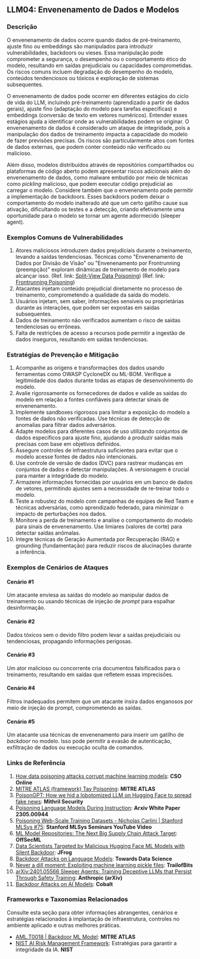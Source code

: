 ## LLM04: Envenenamento de Dados e Modelos

### Descrição

O envenenamento de dados ocorre quando dados de pré-treinamento, ajuste fino ou embeddings são manipulados para introduzir vulnerabilidades, backdoors ou vieses. Essa manipulação pode comprometer a segurança, o desempenho ou o comportamento ético do modelo, resultando em saídas prejudiciais ou capacidades comprometidas. Os riscos comuns incluem degradação do desempenho do modelo, conteúdos tendenciosos ou tóxicos e exploração de sistemas subsequentes.

O envenenamento de dados pode ocorrer em diferentes estágios do ciclo de vida do LLM, incluindo pré-treinamento (aprendizado a partir de dados gerais), ajuste fino (adaptação do modelo para tarefas específicas) e embeddings (conversão de texto em vetores numéricos). Entender esses estágios ajuda a identificar onde as vulnerabilidades podem se originar. O envenenamento de dados é considerado um ataque de integridade, pois a manipulação dos dados de treinamento impacta a capacidade do modelo de fazer previsões precisas. Os riscos são particularmente altos com fontes de dados externas, que podem conter conteúdo não verificado ou malicioso.

Além disso, modelos distribuídos através de repositórios compartilhados ou plataformas de código aberto podem apresentar riscos adicionais além do envenenamento de dados, como malware embutido por meio de técnicas como *pickling* malicioso, que podem executar código prejudicial ao carregar o modelo. Considere também que o envenenamento pode permitir a implementação de backdoors. Esses backdoors podem deixar o comportamento do modelo inalterado até que um certo gatilho cause sua ativação, dificultando os testes e a detecção, criando efetivamente uma oportunidade para o modelo se tornar um agente adormecido (sleeper agent).

### Exemplos Comuns de Vulnerabilidades

1. Atores maliciosos introduzem dados prejudiciais durante o treinamento, levando a saídas tendenciosas. Técnicas como "Envenenamento de Dados por Divisão de Visão" ou "Envenenamento por Frontrunning (preempção)" exploram dinâmicas de treinamento de modelo para alcançar isso.
   (Ref. link: [Split-View Data Poisoning](https://github.com/GangGreenTemperTatum/speaking/blob/main/dc604/hacker-summer-camp-23/Ads%20_%20Poisoning%20Web%20Training%20Datasets%20_%20Flow%20Diagram%20-%20Exploit%201%20Split-View%20Data%20Poisoning.jpeg))
   (Ref. link: [Frontrunning Poisoning](https://github.com/GangGreenTemperTatum/speaking/blob/main/dc604/hacker-summer-camp-23/Ads%20_%20Poisoning%20Web%20Training%20Datasets%20_%20Flow%20Diagram%20-%20Exploit%202%20Frontrunning%20Data%20Poisoning.jpeg))
2. Atacantes injetam conteúdo prejudicial diretamente no processo de treinamento, comprometendo a qualidade da saída do modelo.
3. Usuários injetam, sem saber, informações sensíveis ou proprietárias durante as interações, que podem ser expostas em saídas subsequentes.
4. Dados de treinamento não verificados aumentam o risco de saídas tendenciosas ou errôneas.
5. Falta de restrições de acesso a recursos pode permitir a ingestão de dados inseguros, resultando em saídas tendenciosas.

### Estratégias de Prevenção e Mitigação

1. Acompanhe as origens e transformações dos dados usando ferramentas como OWASP CycloneDX ou ML-BOM. Verifique a legitimidade dos dados durante todas as etapas de desenvolvimento do modelo.
2. Avalie rigorosamente os fornecedores de dados e valide as saídas do modelo em relação a fontes confiáveis para detectar sinais de envenenamento.
3. Implemente sandboxes rigorosos para limitar a exposição do modelo a fontes de dados não verificadas. Use técnicas de detecção de anomalias para filtrar dados adversários.
4. Adapte modelos para diferentes casos de uso utilizando conjuntos de dados específicos para ajuste fino, ajudando a produzir saídas mais precisas com base em objetivos definidos.
5. Assegure controles de infraestrutura suficientes para evitar que o modelo acesse fontes de dados não intencionais.
6. Use controle de versão de dados (DVC) para rastrear mudanças em conjuntos de dados e detectar manipulações. A versionagem é crucial para manter a integridade do modelo.
7. Armazene informações fornecidas por usuários em um banco de dados de vetores, permitindo ajustes sem a necessidade de re-treinar todo o modelo.
8. Teste a robustez do modelo com campanhas de equipes de Red Team e técnicas adversárias, como aprendizado federado, para minimizar o impacto de perturbações nos dados.
9. Monitore a perda de treinamento e analise o comportamento do modelo para sinais de envenenamento. Use limiares (valores de corte) para detectar saídas anômalas.
10. Integre técnicas de Geração Aumentada por Recuperação (RAG) e grounding (fundamentação) para reduzir riscos de alucinações durante a inferência.

### Exemplos de Cenários de Ataques

#### Cenário #1

  Um atacante enviesa as saídas do modelo ao manipular dados de treinamento ou usando técnicas de injeção de *prompt* para espalhar desinformação.

#### Cenário #2

  Dados tóxicos sem o devido filtro podem levar a saídas prejudiciais ou tendenciosas, propagando informações perigosas.

#### Cenário #3

  Um ator malicioso ou concorrente cria documentos falsificados para o treinamento, resultando em saídas que refletem essas imprecisões.

#### Cenário #4

  Filtros inadequados permitem que um atacante insira dados enganosos por meio de injeção de prompt, comprometendo as saídas.

#### Cenário #5

  Um atacante usa técnicas de envenenamento para inserir um gatilho de *backdoor* no modelo. Isso pode permitir a evasão de autenticação, exfiltração de dados ou execução oculta de comandos.

### Links de Referência

1. [How data poisoning attacks corrupt machine learning models](https://www.csoonline.com/article/3613932/how-data-poisoning-attacks-corrupt-machine-learning-models.html): **CSO Online**
2. [MITRE ATLAS (framework) Tay Poisoning](https://atlas.mitre.org/studies/AML.CS0009/): **MITRE ATLAS**
3. [PoisonGPT: How we hid a lobotomized LLM on Hugging Face to spread fake news](https://blog.mithrilsecurity.io/poisongpt-how-we-hid-a-lobotomized-llm-on-hugging-face-to-spread-fake-news/): **Mithril Security**
4. [Poisoning Language Models During Instruction](https://arxiv.org/abs/2305.00944): **Arxiv White Paper 2305.00944**
5. [Poisoning Web-Scale Training Datasets - Nicholas Carlini | Stanford MLSys #75](https://www.youtube.com/watch?v=h9jf1ikcGyk): **Stanford MLSys Seminars YouTube Video**
6. [ML Model Repositories: The Next Big Supply Chain Attack Target](https://www.darkreading.com/cloud-security/ml-model-repositories-next-big-supply-chain-attack-target): **OffSecML**
7. [Data Scientists Targeted by Malicious Hugging Face ML Models with Silent Backdoor](https://jfrog.com/blog/data-scientists-targeted-by-malicious-hugging-face-ml-models-with-silent-backdoor/): **JFrog**
8. [Backdoor Attacks on Language Models](https://towardsdatascience.com/backdoor-attacks-on-language-models-can-we-trust-our-models-weights-73108f9dcb1f): **Towards Data Science**
9. [Never a dill moment: Exploiting machine learning pickle files](https://blog.trailofbits.com/2021/03/15/never-a-dill-moment-exploiting-machine-learning-pickle-files/): **TrailofBits**
10. [arXiv:2401.05566 Sleeper Agents: Training Deceptive LLMs that Persist Through Safety Training](https://www.anthropic.com/news/sleeper-agents-training-deceptive-llms-that-persist-through-safety-training): **Anthropic (arXiv)**
11. [Backdoor Attacks on AI Models](https://www.cobalt.io/blog/backdoor-attacks-on-ai-models): **Cobalt**

### Frameworks e Taxonomias Relacionados

Consulte esta seção para obter informações abrangentes, cenários e estratégias relacionados à implantação de infraestrutura, controles no ambiente aplicado e outras melhores práticas.

- [AML.T0018 | Backdoor ML Model](https://atlas.mitre.org/techniques/AML.T0018): **MITRE ATLAS**
- [NIST AI Risk Management Framework](https://www.nist.gov/itl/ai-risk-management-framework): Estratégias para garantir a integridade da IA. **NIST**
